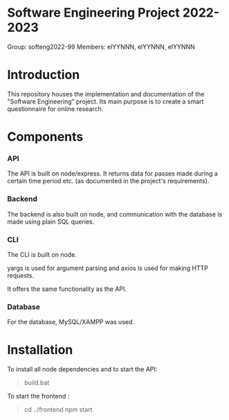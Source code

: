 # Software Engineering Project 2022-2023

Group: softeng2022-99
Members: elYYNNN, elYYNNN, elYYNNN
# Introduction

This repository houses the implementation and documentation of the "Software Engineering" project. Its main purpose is to create a smart questionnaire for online research.

# Components

### API

The API is built on node/express. It returns data for passes made during a certain time period etc. (as documented in the project's requirements).

### Backend

The backend is also built on node, and communication with the database is made using plain SQL queries.

### CLI

The CLI is built on node.

yargs is used for argument parsing and axios is used for making HTTP requests.

It offers the same functionality as the API.

### Database

For the database, MySQL/XAMPP was used.

# Installation

To install all node dependencies and to start the API:

> build.bat

To start the frontend :

> cd ../frontend
npm start

